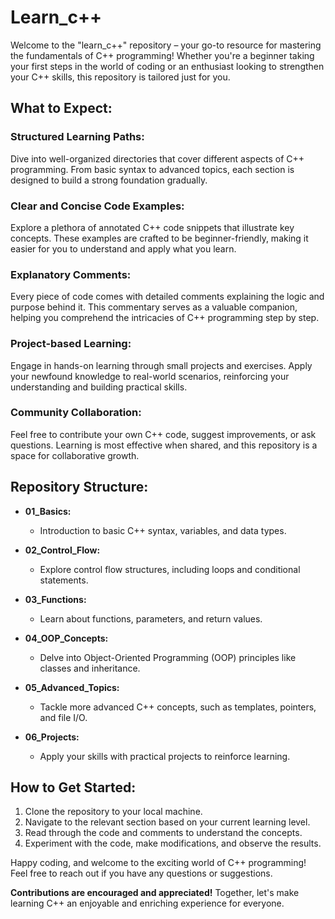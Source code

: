 # Learn_c++

Welcome to the "learn_c++" repository – your go-to resource for mastering the fundamentals of C++ programming! Whether you're a beginner taking your first steps in the world of coding or an enthusiast looking to strengthen your C++ skills, this repository is tailored just for you.

## What to Expect:

### Structured Learning Paths:

Dive into well-organized directories that cover different aspects of C++ programming. From basic syntax to advanced topics, each section is designed to build a strong foundation gradually.

### Clear and Concise Code Examples:

Explore a plethora of annotated C++ code snippets that illustrate key concepts. These examples are crafted to be beginner-friendly, making it easier for you to understand and apply what you learn.

### Explanatory Comments:

Every piece of code comes with detailed comments explaining the logic and purpose behind it. This commentary serves as a valuable companion, helping you comprehend the intricacies of C++ programming step by step.

### Project-based Learning:

Engage in hands-on learning through small projects and exercises. Apply your newfound knowledge to real-world scenarios, reinforcing your understanding and building practical skills.

### Community Collaboration:

Feel free to contribute your own C++ code, suggest improvements, or ask questions. Learning is most effective when shared, and this repository is a space for collaborative growth.

## Repository Structure:

- **01_Basics:**
  - Introduction to basic C++ syntax, variables, and data types.

- **02_Control_Flow:**
  - Explore control flow structures, including loops and conditional statements.

- **03_Functions:**
  - Learn about functions, parameters, and return values.

- **04_OOP_Concepts:**
  - Delve into Object-Oriented Programming (OOP) principles like classes and inheritance.

- **05_Advanced_Topics:**
  - Tackle more advanced C++ concepts, such as templates, pointers, and file I/O.

- **06_Projects:**
  - Apply your skills with practical projects to reinforce learning.

## How to Get Started:

1. Clone the repository to your local machine.
2. Navigate to the relevant section based on your current learning level.
3. Read through the code and comments to understand the concepts.
4. Experiment with the code, make modifications, and observe the results.

Happy coding, and welcome to the exciting world of C++ programming! Feel free to reach out if you have any questions or suggestions.

**Contributions are encouraged and appreciated!** Together, let's make learning C++ an enjoyable and enriching experience for everyone.
